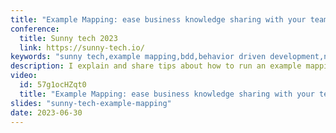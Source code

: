 ```yaml
---
title: "Example Mapping: ease business knowledge sharing with your team"
conference:
  title: Sunny tech 2023
  link: https://sunny-tech.io/
keywords: "sunny tech,example mapping,bdd,behavior driven development,no estimate,team collaboration,sticky note,small story,domain problem"
description: I explain and share tips about how to run an example mapping. Example mapping is a good way to align the team's understanding of domain problems and help your team to better collaborate. Last but not least, it eases to refine your stories and improve your backlog prioritization.
video:
  id: 57g1ocHZqt0
  title: "Example Mapping: ease business knowledge sharing with your team"
slides: "sunny-tech-example-mapping"
date: 2023-06-30
---
```

